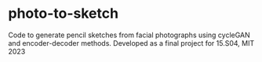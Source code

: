 # photo-to-sketch
Code to generate pencil sketches from facial photographs using cycleGAN and encoder-decoder methods. Developed as a final project for 15.S04, MIT 2023
